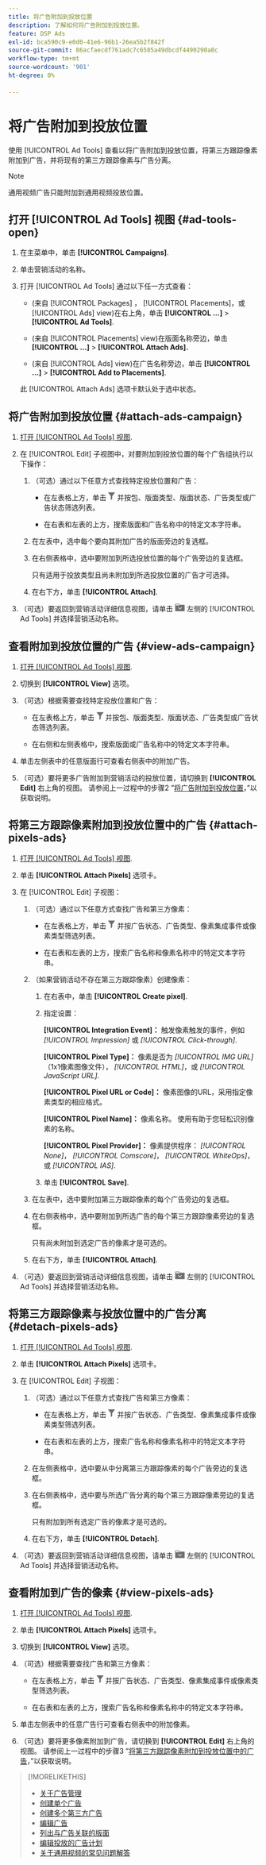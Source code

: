 ```yaml
---
title: 将广告附加到投放位置
description: 了解如何将广告附加到投放位置。
feature: DSP Ads
exl-id: bca590c9-e0d0-41e6-96b1-26ea5b2f842f
source-git-commit: 86acfaecdf761adc7c6585a49dbcdf4490290a8c
workflow-type: tm+mt
source-wordcount: '901'
ht-degree: 0%

---
```


# 将广告附加到投放位置

使用 [!UICONTROL Ad Tools] 查看以将广告附加到投放位置，将第三方跟踪像素附加到广告，并将现有的第三方跟踪像素与广告分离。

>[!NOTE]
>
>通用视频广告只能附加到通用视频投放位置。

## 打开 [!UICONTROL Ad Tools] 视图 {#ad-tools-open}

1. 在主菜单中，单击 **[!UICONTROL Campaigns]**.

1. 单击营销活动的名称。

1. 打开 [!UICONTROL Ad Tools] 通过以下任一方式查看：

   * (来自 [!UICONTROL Packages] ， [!UICONTROL Placements]，或 [!UICONTROL Ads] view)在右上角，单击 **[!UICONTROL ...]** > **[!UICONTROL Ad Tools]**.

   * (来自 [!UICONTROL Placements] view)在版面名称旁边，单击 **[!UICONTROL ...]** > **[!UICONTROL Attach Ads].**

   * (来自 [!UICONTROL Ads] view)在广告名称旁边，单击  **[!UICONTROL ...]** > **[!UICONTROL Add to Placements]**.

   此 [!UICONTROL Attach Ads] 选项卡默认处于选中状态。

## 将广告附加到投放位置 {#attach-ads-campaign}

1. [打开 [!UICONTROL Ad Tools] 视图](#ad-tools-open).

1. 在 [!UICONTROL Edit] 子视图中，对要附加到投放位置的每个广告组执行以下操作：

   1. （可选）通过以下任意方式查找特定投放位置和广告：

      * 在左表格上方，单击 ![筛选](/help/dsp/assets/filter.png) 并按包、版面类型、版面状态、广告类型或广告状态筛选列表。

      * 在右表和左表的上方，搜索版面和广告名称中的特定文本字符串。

   1. 在左表中，选中每个要向其附加广告的版面旁边的复选框。

   1. 在右侧表格中，选中要附加到所选投放位置的每个广告旁边的复选框。

      只有适用于投放类型且尚未附加到所选投放位置的广告才可选择。

   1. 在右下方，单击 **[!UICONTROL Attach]**.

1. （可选）要返回到营销活动详细信息视图，请单击 ![返回到文件夹](/help/dsp/assets/breadcrumb-return.png "返回到文件夹") 左侧的 [!UICONTROL Ad Tools] 并选择营销活动名称。

## 查看附加到投放位置的广告 {#view-ads-campaign}

<!-- should be a separate page, combined with "List the Placements Associated with an Ad" (although that pertains to a single ad only), or maybe just rename this topic -->

1. [打开 [!UICONTROL Ad Tools] 视图](#ad-tools-open).

1. 切换到 **[!UICONTROL View]** 选项。

1. （可选）根据需要查找特定投放位置和广告：

   * 在左表格上方，单击 ![筛选](/help/dsp/assets/filter.png) 并按包、版面类型、版面状态、广告类型或广告状态筛选列表。

   * 在右侧和左侧表格中，搜索版面或广告名称中的特定文本字符串。

1. 单击左侧表中的任意版面行可查看右侧表中的附加广告。

1. （可选）要将更多广告附加到营销活动的投放位置，请切换到 **[!UICONTROL Edit]** 右上角的视图。 请参阅上一过程中的步骤2 ”[将广告附加到投放位置](#attach-ads-campaign)，”以获取说明。

## 将第三方跟踪像素附加到投放位置中的广告 {#attach-pixels-ads}

1. [打开 [!UICONTROL Ad Tools] 视图](#ad-tools-open).

1. 单击 **[!UICONTROL Attach Pixels]** 选项卡。

1. 在 [!UICONTROL Edit] 子视图：

   1. （可选）通过以下任意方式查找广告和第三方像素：

      * 在左表格上方，单击 ![筛选](/help/dsp/assets/filter.png) 并按广告状态、广告类型、像素集成事件或像素类型筛选列表。

      * 在右表和左表的上方，搜索广告名称和像素名称中的特定文本字符串。

   1. （如果营销活动不存在第三方跟踪像素）创建像素：

      1. 在右表中，单击 **[!UICONTROL Create pixel]**.

      1. 指定设置：

         **[!UICONTROL Integration Event]：** 触发像素触发的事件，例如 *[!UICONTROL Impression]* 或 *[!UICONTROL Click-through]*.

         **[!UICONTROL Pixel Type]：** 像素是否为 *[!UICONTROL IMG URL]* （1x1像素图像文件）， *[!UICONTROL HTML]*，或 *[!UICONTROL JavaScript URL]*.

         **[!UICONTROL Pixel URL or Code]：** 像素图像的URL，采用指定像素类型的相应格式。

         **[!UICONTROL Pixel Name]：** 像素名称。 使用有助于您轻松识别像素的名称。

         **[!UICONTROL Pixel Provider]：** 像素提供程序： *[!UICONTROL None]*， *[!UICONTROL Comscore]*， *[!UICONTROL WhiteOps]*，或 *[!UICONTROL IAS]*.

      1. 单击 **[!UICONTROL Save]**.

   1. 在左表中，选中要附加第三方跟踪像素的每个广告旁边的复选框。

   1. 在右侧表格中，选中要附加到所选广告的每个第三方跟踪像素旁边的复选框。

      只有尚未附加到选定广告的像素才是可选的。

   1. 在右下方，单击 **[!UICONTROL Attach]**.

1. （可选）要返回到营销活动详细信息视图，请单击 ![返回到文件夹](/help/dsp/assets/breadcrumb-return.png "返回到文件夹") 左侧的 [!UICONTROL Ad Tools] 并选择营销活动名称。

## 将第三方跟踪像素与投放位置中的广告分离 {#detach-pixels-ads}

1. [打开 [!UICONTROL Ad Tools] 视图](#ad-tools-open).

1. 单击 **[!UICONTROL Attach Pixels]** 选项卡。

1. 在 [!UICONTROL Edit] 子视图：

   1. （可选）通过以下任意方式查找广告和第三方像素：

      * 在左表格上方，单击 ![筛选](/help/dsp/assets/filter.png) 并按广告状态、广告类型、像素集成事件或像素类型筛选列表。

      * 在右表和左表的上方，搜索广告名称和像素名称中的特定文本字符串。

   1. 在左侧表格中，选中要从中分离第三方跟踪像素的每个广告旁边的复选框。

   1. 在右侧表格中，选中要与所选广告分离的每个第三方跟踪像素旁边的复选框。

      只有附加到所有选定广告的像素才是可选的。

   1. 在右下方，单击 **[!UICONTROL Detach]**.

1. （可选）要返回到营销活动详细信息视图，请单击 ![返回到文件夹](/help/dsp/assets/breadcrumb-return.png "返回到文件夹") 左侧的 [!UICONTROL Ad Tools] 并选择营销活动名称。

## 查看附加到广告的像素 {#view-pixels-ads}

1. [打开 [!UICONTROL Ad Tools] 视图](#ad-tools-open).

1. 单击 **[!UICONTROL Attach Pixels]** 选项卡。

1. 切换到 **[!UICONTROL View]** 选项。

1. （可选）根据需要查找广告和第三方像素：

   * 在左表格上方，单击 ![筛选](/help/dsp/assets/filter.png) 并按广告状态、广告类型、像素集成事件或像素类型筛选列表。

   * 在右表和左表的上方，搜索广告名称和像素名称中的特定文本字符串。

1. 单击左侧表中的任意广告行可查看右侧表中的附加像素。

1. （可选）要将更多像素附加到广告，请切换到 **[!UICONTROL Edit]** 右上角的视图。 请参阅上一过程中的步骤3 ”[将第三方跟踪像素附加到投放位置中的广告](#attach-pixels-ads)，”以获取说明。

>[!MORELIKETHIS]
>
>* [关于广告管理](ad-about.md)
>* [创建单个广告](ad-create.md)
>* [创建多个第三方广告](ad-create-multiple.md)
>* [编辑广告](ad-edit.md)
>* [列出与广告关联的版面](ad-list-placements.md)
>* [编辑投放的广告计划](/help/dsp/campaign-management/placements/placement-edit-ad-schedule.md)
>* [关于通用视频的常见问题解答](/help/dsp/campaign-management/faq-universal-video.md)
